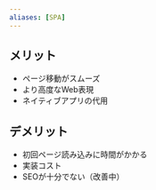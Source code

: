 ```yaml
---
aliases: [SPA]
---
```

## メリット
- ページ移動がスムーズ
- より高度なWeb表現
- ネイティブアプリの代用

## デメリット
- 初回ページ読み込みに時間がかかる
- 実装コスト
- SEOが十分でない（改善中）